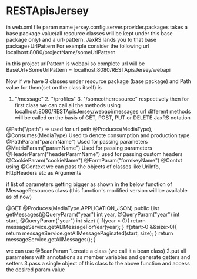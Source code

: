 # RESTApisJersey

in web.xml file param name jersey.config.server.provider.packages takes a base package value(all resource classes will be kept
under this base package only) and a url-pattern. JaxRS lands you to that base package+UrlPattern For example consider the 
following url
localhost:8080/projectName/someUrlPattern

in this project urlPattern is webapi so complete url will be BaseUrl+SomeUrlPattern = localhost:8080/RESTApisJersey/webapi

Now if we have 3 classes under resource package (base package) and Path value for them(set on the class itself) is  
1. "/message" 2. "/profiles"  3. "/someotherresource" respectively 
then for first class we can call all the methods using localhost:8080/RESTApisJersey/webapi/messages url
different methods will be called on the basis of GET, POST, PUT or DELETE JaxRS notation

@Path("/path") => used for url path
@Produces(MediaType), @Consumes(MediaType) Used to denote consumption and production type
@PathParam("paramName") Used for passing parameters
@MatrixParam("paramName") Used for passing parameters
@HeaderParam("headerParamName") used for passing custom headers
@CookieParam("cookieName")
@FormParam("formkeyName")
@Contxt using @Context we can pass the objects of classes like UriInfo, HttpHeaders etc as Arguments


if list of parameters getting bigger as shown in the below function of MessageResources class
(this function's modified version will be available as of now)

@GET
	@Produces(MediaType.APPLICATION_JSON)
	public List<Message> getMessages(@QueryParam("year") int year,
									 @QueryParam("year") int start,
									 @QueryParam("year") int size) {
		if(year > 0){
			return messageService.getALlMessageForYear(year);
		}
		if(start>0 &&size>0){
			return messageService.getAllMessagePaginated(start, size);
		}
		return messageService.getAllMessages();
	}
	
	
we can use @BeanParam
1.create a class (we call it a bean class)
2.put all parameters with annotations as member variables and generate getters and setters
3.pass a single object of this class to the above function and access the desired param value